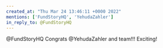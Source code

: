 ```yaml
---
created_at: "Thu Mar 24 13:46:11 +0000 2022"
mentions: ['FundStoryHQ', 'YehudaZahler']
in_reply_to: @FundStoryHQ
---
```


@FundStoryHQ Congrats @YehudaZahler and team!!! Exciting!